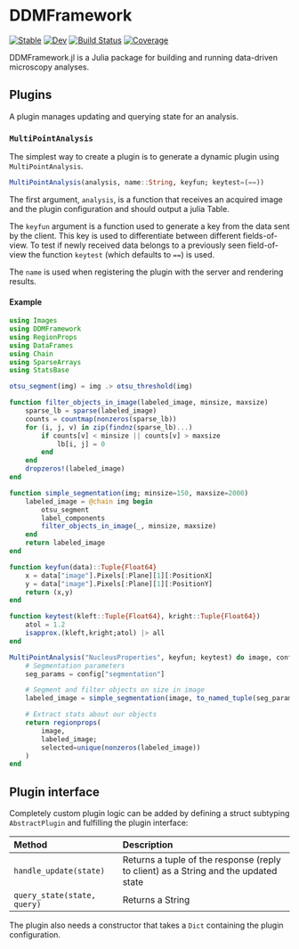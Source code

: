 # DDMFramework

[![Stable](https://img.shields.io/badge/docs-stable-blue.svg)](https://ahnlabb.github.io/DDMFramework.jl/stable)
[![Dev](https://img.shields.io/badge/docs-dev-blue.svg)](https://ahnlabb.github.io/DDMFramework.jl/dev)
[![Build Status](https://github.com/ahnlabb/DDMFramework.jl/actions/workflows/CI.yml/badge.svg?branch=main)](https://github.com/ahnlabb/DDMFramework.jl/actions/workflows/CI.yml?query=branch%3Amain)
[![Coverage](https://codecov.io/gh/ahnlabb/DDMFramework.jl/branch/main/graph/badge.svg)](https://codecov.io/gh/ahnlabb/DDMFramework.jl)

DDMFramework.jl is a Julia package for building and running data-driven microscopy analyses.

## Plugins
A plugin manages updating and querying state for an analysis.

### `MultiPointAnalysis`
The simplest way to create a plugin is to generate a dynamic plugin using
`MultiPointAnalysis`.

``` julia
MultiPointAnalysis(analysis, name::String, keyfun; keytest=(==))
```

The first argument, `analysis`, is a function that receives an acquired image
and the plugin configuration and should output a julia Table.

The `keyfun` argument is a function used to generate a key from the data sent
by the client. This key is used to differentiate between different
fields-of-view. To test if newly received data belongs to a previously seen
field-of-view the function `keytest` (which defaults to `==`) is used.

The `name` is used when registering the plugin with the server and rendering
results.

#### Example

``` julia
using Images
using DDMFramework
using RegionProps
using DataFrames
using Chain
using SparseArrays
using StatsBase

otsu_segment(img) = img .> otsu_threshold(img)

function filter_objects_in_image(labeled_image, minsize, maxsize)
    sparse_lb = sparse(labeled_image)
    counts = countmap(nonzeros(sparse_lb))
    for (i, j, v) in zip(findnz(sparse_lb)...)
        if counts[v] < minsize || counts[v] > maxsize
            lb[i, j] = 0
        end
    end
    dropzeros!(labeled_image)
end

function simple_segmentation(img; minsize=150, maxsize=2000)
    labeled_image = @chain img begin
        otsu_segment
        label_components
        filter_objects_in_image(_, minsize, maxsize)
    end
    return labeled_image
end

function keyfun(data)::Tuple{Float64}
    x = data["image"].Pixels[:Plane][1][:PositionX]
    y = data["image"].Pixels[:Plane][1][:PositionY]
    return (x,y)
end

function keytest(kleft::Tuple{Float64}, kright::Tuple{Float64})
    atol = 1.2
    isapprox.(kleft,kright;atol) |> all
end

MultiPointAnalysis("NucleusProperties", keyfun; keytest) do image, config
    # Segmentation parameters
    seg_params = config["segmentation"]

    # Segment and filter objects on size in image
    labeled_image = simple_segmentation(image, to_named_tuple(seg_params)...)

    # Extract stats about our objects
    return regionprops(
        image,
        labeled_image;
        selected=unique(nonzeros(labeled_image))
    )
end
```

## Plugin interface
Completely custom plugin logic can be added by defining a struct subtyping
`AbstractPlugin` and fulfilling the plugin interface:

| Method                         | Description            |
|:------------------------------ |:---------------------- |
| `handle_update(state)`         | Returns a tuple of the response (reply to client) as a String and the updated state |
| `query_state(state, query)`    | Returns a String |

The plugin also needs a constructor that takes a `Dict` containing the plugin configuration.
